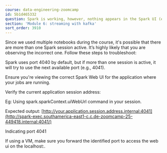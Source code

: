 ```yaml
---
course: data-engineering-zoomcamp
id: 5b1d465332
question: Spark is working, however, nothing appears in the Spark UI (e.g., .show())?
section: 'Module 6: streaming with kafka'
sort_order: 3910
---
```


Since we used multiple notebooks during the course, it's possible that there are more than one Spark session active. It’s highly likely that you are observing the incorrect one. Follow these steps to troubleshoot:

Spark uses port 4040 by default, but if more than one session is active, it will try to use the next available port (e.g., 4041).

Ensure you're viewing the correct Spark Web UI for the application where your jobs are running.

Verify the current application session address:

Eg: Using spark.sparkContext.uiWebUrl command in your session.

Expected output: [http://your.application.session.address.internal:4041](http://spark-exec.southamerica-east1-c.c.de-zoomcamp-25-449418.internal:4041/)

Indicating port 4041

If using a VM, make sure you forward the identified port to access the web ui on the localhost:<port>.

